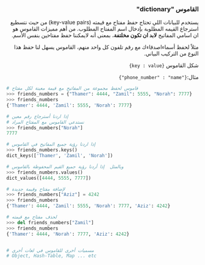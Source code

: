 <div dir="rtl" lang="ar">

### القاموس "dictionary"

يستخدم للبيانات اللي تحتاج حفظ مفتاح مع قيمته (key-value pairs) من حيث نتسطيع استرجاع القيمه المطلوبة بإدخال اسم المفتاح المطلوب. من أهم مميزات القاموس هو ان اسامي المفاتيح **لابد ان تكون مخلتفة**، بمعنى أنه لايمكننا حفظ مفتاحين بنفس الأسم.

مثلاً لحفظ أسماءاصدقاءك مع رقم تلفون كل واحد منهم، القاموس يسهل لنا حفظ هذا النوع من التركيب البياني.  


شكل القاموس `{key : value}`


مثال:`{"phone_number" : "name"}`

</div>

```python
# قاموس لحفظ مجموعة من المفاتيح مع قيمة معينة لكل مفتاح
>>> friends_numbers = {"Thamer": 4444, "Zamil": 5555, "Norah": 7777}
>>> friends_numbers
{'Thamer': 4444, 'Zamil': 5555, 'Norah': 7777}

# إذا اردنا أسترجاع رقم معين
# نستدعي القاموس مع المفتاح المراد
>>> friends_numbers["Norah"]
7777

# إذا اردنا رؤية جميع المفاتيح في القاموس
>>> friends_numbers.keys()
dict_keys(['Thamer', 'Zamil', 'Norah'])

# وبالمثل  إذا أردنا رؤية جميع القيم المحفوظة بالقاموس
>>> friends_numbers.values()
dict_values([4444, 5555, 7777])

# لإضافة مفتاح وقيمة جديدة
>>> friends_numbers["Aziz"] = 4242
>>> friends_numbers
{'Thamer': 4444, 'Zamil': 5555, 'Norah': 7777, 'Aziz': 4242}

# لحذف مفتاح مع قيمته
>>> del friends_numbers["Zamil"]
>>> friends_numbers
{'Thamer': 4444, 'Norah': 7777, 'Aziz': 4242}


# مسميات أخرى للقاموس في لغات أخرى
# Object, Hash-Table, Map ... etc
```
